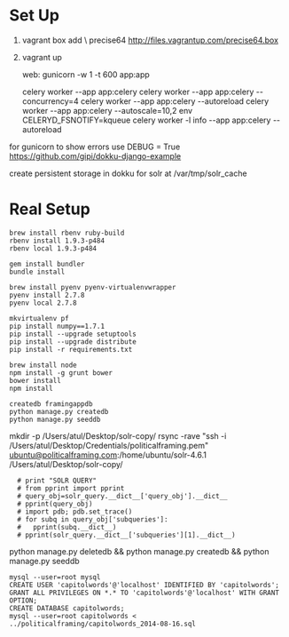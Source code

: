 # Set Up 
1. vagrant box add \ precise64 http://files.vagrantup.com/precise64.box
2. vagrant up

    web: gunicorn -w 1 -t 600 app:app


    celery worker --app app:celery
    celery worker --app app:celery --concurrency=4
    celery worker --app app:celery --autoreload
    celery worker --app app:celery --autoscale=10,2
    env CELERYD_FSNOTIFY=kqueue celery worker -l info --app app:celery --autoreload

for gunicorn to show errors use DEBUG = True
https://github.com/gipi/dokku-django-example


create persistent storage in dokku for solr at /var/tmp/solr_cache


# Real Setup
```
brew install rbenv ruby-build
rbenv install 1.9.3-p484
rbenv local 1.9.3-p484

gem install bundler
bundle install

brew install pyenv pyenv-virtualenvwrapper
pyenv install 2.7.8
pyenv local 2.7.8

mkvirtualenv pf
pip install numpy==1.7.1
pip install --upgrade setuptools
pip install --upgrade distribute
pip install -r requirements.txt

brew install node
npm install -g grunt bower
bower install
npm install

createdb framingappdb
python manage.py createdb
python manage.py seeddb
```

mkdir -p /Users/atul/Desktop/solr-copy/
rsync -rave "ssh -i /Users/atul/Desktop/Credentials/politicalframing.pem" ubuntu@politicalframing.com:/home/ubuntu/solr-4.6.1 /Users/atul/Desktop/solr-copy/

```
  # print "SOLR QUERY"
  # from pprint import pprint
  # query_obj=solr_query.__dict__['query_obj'].__dict__
  # pprint(query_obj)
  # import pdb; pdb.set_trace()
  # for subq in query_obj['subqueries']:
  #   pprint(subq.__dict__)
  # pprint(solr_query.__dict__['subqueries'][1].__dict__)
```

python manage.py deletedb && python manage.py createdb && python manage.py seeddb

```
mysql --user=root mysql
CREATE USER 'capitolwords'@'localhost' IDENTIFIED BY 'capitolwords';
GRANT ALL PRIVILEGES ON *.* TO 'capitolwords'@'localhost' WITH GRANT OPTION;
CREATE DATABASE capitolwords;
mysql --user=root capitolwords < ../politicalframing/capitolwords_2014-08-16.sql
```